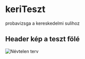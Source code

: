 # keriTeszt
probavizsga a kereskedelmi sulihoz
## Header kép a teszt fölé
![Névtelen terv](https://github.com/gorcsvra/keriTeszt/assets/66862598/dc193229-37dd-427c-b6bf-4c5486a94937)
